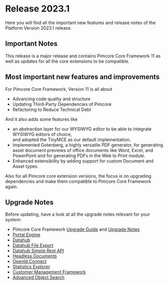 # Release 2023.1

Here you will find all the important new features and release notes of the Platform Version 2023.1 release. 

## Important Notes
This release is a major release and contains Pimcore Core Framework 11 as well as updates for all the core extensions to be compatible. 

## Most important new features and improvements
For Pimcore Core Framework, Version 11 is all about 
- Advancing code quality and structure
- Updating Third-Party Dependencies of Pimcore
- Refactoring to Reduce Technical Debt

And it also adds some features like 
- an abstraction layer for our WYSIWYG editor to be able to integrate WYSIWYG editors of choice,  
  and adopted the TinyMCE as our default implementation.
- Implemented Gotenberg, a highly versatile PDF generator, for generating asset document previews of office documents 
  like Word, Excel, and PowerPoint and for generating PDFs in the Web to Print module.
- Enhanced extensibility by adding support for custom Document and Asset types. 

Also for all Pimcore core extension versions, the focus is on upgrading dependencies and make them 
compatible to Pimcore Core Framework again.

## Upgrade Notes

Before updating, have a look at all the upgrade notes relevant for your system: 
- Pimcore Core Framework [Upgrade Guide](https://pimcore.com/docs/platform/Pimcore/Installation_and_Upgrade/Updating_Pimcore/Preparing_for_V11) 
  and [Upgrade Notes](https://pimcore.com/docs/platform/Pimcore/Installation_and_Upgrade/Upgrade_Notes/)
- [Portal Engine](https://pimcore.com/docs/platform/Portal_Engine/Installation/Upgrade#upgrade-to-300)
- [Datahub](https://pimcore.com/docs/platform/Datahub/Installation_and_Upgrade/Upgrade_Notes#160)
- [Datahub File Export](https://pimcore.com/docs/platform/Datahub_File_Export/Installation/Upgrade#upgrade-to-200)
- [Datahub Simple Rest API](https://pimcore.com/docs/platform/Datahub_Simple_Rest/Installation/Upgrade_Notes#v200)
- [Headless Documents](https://pimcore.com/docs/platform/Headless_Documents/Installation/Upgrade#update-to-version-20)
- [OpenId Connect](https://pimcore.com/docs/platform/OpenID_Connect/Upgrade_Notes#110)
- [Statistics Explorer](https://pimcore.com/docs/platform/Statistics_Explorer/Installation_and_Configuration/Upgrade#upgrade-to-200)
- [Customer Management Framework](https://pimcore.com/docs/platform/Customer_Management_Framework/Installation/Update#update-to-version-4)
- [Advanced Object Search](https://pimcore.com/docs/platform/Advanced_Object_Search/#upgrade-to-v500)
